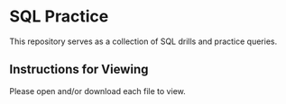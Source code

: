 # SQL Practice
This repository serves as a collection of SQL drills and practice queries.

## Instructions for Viewing
Please open and/or download each file to view. 
